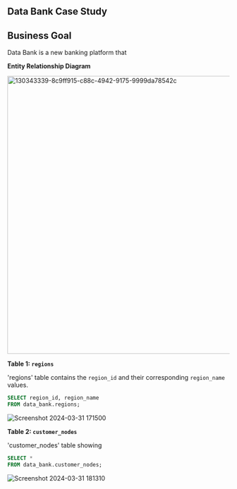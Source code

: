 ## Data Bank Case Study
## Business Goal
Data Bank is a new banking platform that 

**Entity Relationship Diagram**

<img width="631" alt="130343339-8c9ff915-c88c-4942-9175-9999da78542c" src="https://github.com/dannyjkim37/SQL/assets/160215128/3bd9b3e7-c0e7-40fe-a09f-3daf28360f78">

**Table 1: `regions`**

'regions' table contains the `region_id` and their corresponding `region_name` values.
````sql
SELECT region_id, region_name
FROM data_bank.regions;
````
![Screenshot 2024-03-31 171500](https://github.com/dannyjkim37/SQL/assets/160215128/6babc4d9-b177-434a-9854-34d40c6ce935)


**Table 2: `customer_nodes`**

'customer_nodes' table showing
````sql
SELECT *
FROM data_bank.customer_nodes;
````
![Screenshot 2024-03-31 181310](https://github.com/dannyjkim37/SQL/assets/160215128/f60469a1-3d01-4a90-8121-b7cd112d2e3b)
